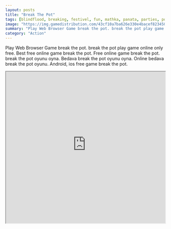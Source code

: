 ```yaml
---
layout: posts
title: "Break The Pot"
tags: [blindflood, breaking, festivel, fun, mathka, panata, parties, pot, free, online, games, oyna, game, free, games, play, play, games]
image: "https://img.gamedistribution.com/43cf10a7ba626e330e4bacef823450a9.jpg"
summary: "Play Web Browser Game break the pot. break the pot play game online only free. Best free online game break the pot. Free online game break the pot. break the pot oyunu oyna. Bedava break the pot oyunu oyna. Online bedava break the pot oyunu. Android, ios free game break the pot."
category: "Action"
---
```


Play Web Browser Game break the pot. break the pot play game online only free. Best free online game break the pot. Free online game break the pot. break the pot oyunu oyna. Bedava break the pot oyunu oyna. Online bedava break the pot oyunu. Android, ios free game break the pot.

<iframe width="100%" height="480px;" src="https://flash.gamedistribution.com?game=43cf10a7ba626e330e4bacef823450a9"></iframe>